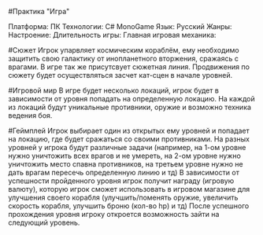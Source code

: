 #Практика "Игра"

Платформа: ПК
Технологии: C# MonoGame
Язык: Русский
Жанры: 
Настроение: 
Длительность игры: 
Главная игровая механика: 

#Сюжет
Игрок упарвляет космическим кораблём, ему необходимо защитить свою галактику от инопланетного
вторжения, сражаясь с врагами.
В игре так же присутсвует сюжетная линия. Продвижения по сюжету будет осуществляться засчет
кат-сцен в начале уровней.

#Игровой мир
В игре будет несколько локаций, игрок будет в зависимости от уровня попадать на определенную
локацию. На каждой из локаций будут уникальные противники, оружие и возможно техника ведения боя.

#Геймплей
Игрок выбирает один из открытых ему уровней и попадает на локацию, где будет сражаться со
своими противниками. На разных уровней у игрока будут различные задачи (например, на 1-ом
уровне нужно уничтожить всех врагов и не умереть, на 2-ом уровне нужно уничтожить место
спавна противников, на третьем уровне нужно не дать врагам пересечь определенную линию и тд)
В зависимости от успешности пройденного уровня игрок получит награду (игровую валюту),
которую игрок сможет использовать в игровом магазине для улучшения своего корабля (улучшить/поменять оружие,
увеличить скорость корабля, улучшить броню (кол-во hp) и тд)
После успешного прохождения уровня игроку откроется возможность зайти на следующий уровень.
